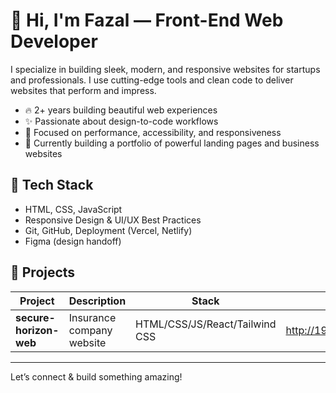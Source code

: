 # 👋 Hi, I'm Fazal — Front-End Web Developer

I specialize in building sleek, modern, and responsive websites for startups and professionals. I use cutting-edge tools and clean code to deliver websites that perform and impress.

- 🔥 2+ years building beautiful web experiences
- ✨ Passionate about design-to-code workflows
- 🚀 Focused on performance, accessibility, and responsiveness
- 🎯 Currently building a portfolio of powerful landing pages and business websites

## 🧰 Tech Stack
- HTML, CSS, JavaScript
- Responsive Design & UI/UX Best Practices
- Git, GitHub, Deployment (Vercel, Netlify)
- Figma (design handoff)

## 🧩 Projects

| Project | Description | Stack | Demo |
|--------|-------------|-------|------|
| **secure-horizon-web** | Insurance company website | HTML/CSS/JS/React/Tailwind CSS | http://192.168.100.179:8082/ |


---

Let’s connect & build something amazing!
